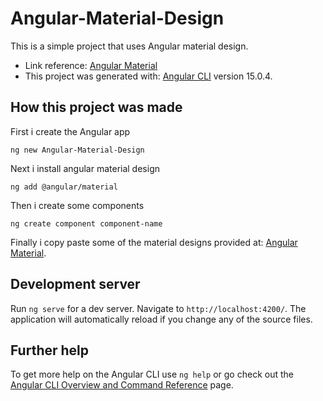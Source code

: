 # Angular-Material-Design

This is a simple project that uses Angular material design.
- Link reference: [Angular Material](https://material.angular.io/)
- This project was generated with: [Angular CLI](https://github.com/angular/angular-cli) version 15.0.4.

## How this project was made
First i create the Angular app
```
ng new Angular-Material-Design
```
Next i install angular material design
```
ng add @angular/material
```
Then i create some components
```
ng create component component-name
```

Finally i copy paste some of the material designs provided at: [Angular Material](https://material.angular.io/).

## Development server

Run `ng serve` for a dev server. Navigate to `http://localhost:4200/`. The application will automatically reload if you change any of the source files.

## Further help

To get more help on the Angular CLI use `ng help` or go check out the [Angular CLI Overview and Command Reference](https://angular.io/cli) page.
